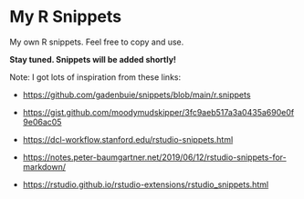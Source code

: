 # My R Snippets
My own R snippets. Feel free to copy and use.

**Stay tuned. Snippets will be added shortly!**

Note:
I got lots of inspiration from these links:
* https://github.com/gadenbuie/snippets/blob/main/r.snippets
* https://gist.github.com/moodymudskipper/3fc9aeb517a3a0435a690e0f9e06ac05

* https://dcl-workflow.stanford.edu/rstudio-snippets.html
* https://notes.peter-baumgartner.net/2019/06/12/rstudio-snippets-for-markdown/
* https://rstudio.github.io/rstudio-extensions/rstudio_snippets.html